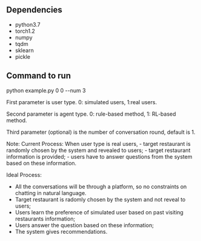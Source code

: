 ## Dependencies

- python3.7
- torch1.2
- numpy
- tqdm
- sklearn
- pickle


## Command to run

python example.py 0 0 --num 3

First parameter is user type. 0: simulated users, 1:real users.

Second parameter is agent type. 0: rule-based method, 1: RL-based method.

Third parameter (optional) is the number of conversation round, default is 1. 

Note: 
Current Process:
When user type is real users, 
          - target restaurant is randomly chosen by the system and revealed to users; 
          - target restaurant information is provided; 
          - users have to answer questions from the system based on these information.

Ideal Process:
- All the conversations will be through a platform, so no constraints on chatting in natural language.
- Target restaurant is radomly chosen by the system and not reveal to users;
- Users learn the preference of simulated user based on past visiting restaurants information;
- Users answer the question based on these information; 
- The system gives recommendations.



